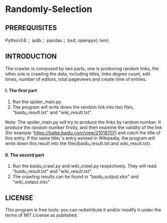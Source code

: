 # Randomly-Selection

## PREREQUISITES

Python3.6；
ipdb；
pandas；
bs4;
openpyxl;
lxml;




## INTRODUCTION
The crawler is composed by two parts, one is producing random links, the other one is crawling the data, including titles, links degree count, edit times, number of editors, total pageviews and create time of entries.


#### I. The first part

1. Run the spider_main.py
2. The program will write down the random link into two files, "baidu_result.txt" and "wiki_result.txt".

Note: The spider_main.py will try to produce the links by random number. It produce the random number firstly, and then examine the validity of the link (for example 'https://baike.baidu.com/view/21018707) and catch the title of this entry. If the same title¡¯s entry existed in Wikipedia, the program will write down this result into the files(baidu_result.txt and wiki_result.txt). 


#### II. The secord part

1. Run the baidu_crawl.py and wiki_crawl.py respectively. They will read "baidu_result.txt" and "wiki_result.txt".
2. The crawling results can be found in "baidu_output.xlsx" and "wiki_output.xlsx"

## LICENSE
This program is free tools: you can redistribute it and/or modify it under the terms of MIT License as published.

